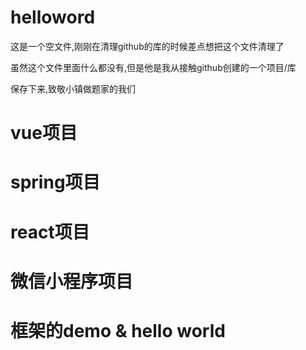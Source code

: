 # helloword

这是一个空文件,刚刚在清理github的库的时候差点想把这个文件清理了

虽然这个文件里面什么都没有,但是他是我从接触github创建的一个项目/库

保存下来,致敬小镇做题家的我们

# vue项目

# spring项目

# react项目

# 微信小程序项目

# 框架的demo & hello world
